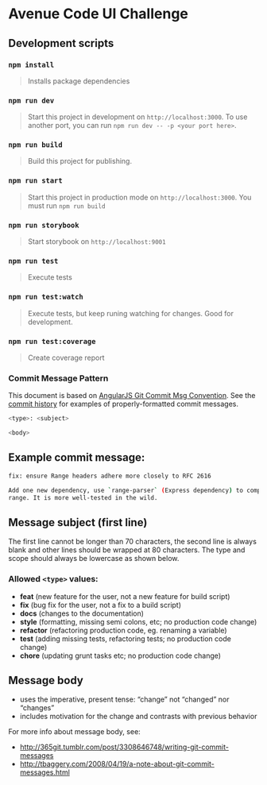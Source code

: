 # Avenue Code UI Challenge #

## Development scripts

### `npm install`

> Installs package dependencies

### `npm run dev`

> Start this project in development on `http://localhost:3000`. To use another port, you can run `npm run dev -- -p <your port here>`.

### `npm run build`

> Build this project for publishing.

### `npm run start`

> Start this project in production mode on `http://localhost:3000`. You must run `npm run build`

### `npm run storybook`

> Start storybook on `http://localhost:9001`

### `npm run test`

> Execute tests

### `npm run test:watch`

> Execute tests, but keep runing watching for changes. Good for development.

### `npm run test:coverage`

> Create coverage report

### Commit Message Pattern

This document is based on [AngularJS Git Commit Msg Convention]. See the
[commit history] for examples of properly-formatted commit messages.

```bash
<type>: <subject>

<body>
```

## Example commit message:

```bash
fix: ensure Range headers adhere more closely to RFC 2616

Add one new dependency, use `range-parser` (Express dependency) to compute
range. It is more well-tested in the wild.
```

## Message subject (first line)
The first line cannot be longer than 70 characters, the second line is always blank and
other lines should be wrapped at 80 characters. The type and scope should
always be lowercase as shown below.

### Allowed `<type>` values:

* **feat** (new feature for the user, not a new feature for build script)
* **fix** (bug fix for the user, not a fix to a build script)
* **docs** (changes to the documentation)
* **style** (formatting, missing semi colons, etc; no production code change)
* **refactor** (refactoring production code, eg. renaming a variable)
* **test** (adding missing tests, refactoring tests; no production code change)
* **chore** (updating grunt tasks etc; no production code change)

## Message body
* uses the imperative, present tense: “change” not “changed” nor “changes”
* includes motivation for the change and contrasts with previous behavior

For more info about message body, see:

* http://365git.tumblr.com/post/3308646748/writing-git-commit-messages
* http://tbaggery.com/2008/04/19/a-note-about-git-commit-messages.html


[AngularJS Git Commit Msg Convention]: https://docs.google.com/document/d/1QrDFcIiPjSLDn3EL15IJygNPiHORgU1_OOAqWjiDU5Y/edit#
[commit history]: https://github.com/karma-runner/karma/commits/master